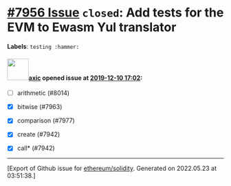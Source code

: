 # [\#7956 Issue](https://github.com/ethereum/solidity/issues/7956) `closed`: Add tests for the EVM to Ewasm Yul translator
**Labels**: `testing :hammer:`


#### <img src="https://avatars.githubusercontent.com/u/20340?v=4" width="50">[axic](https://github.com/axic) opened issue at [2019-12-10 17:02](https://github.com/ethereum/solidity/issues/7956):

- [ ] arithmetic (#8014)
- [x] bitwise (#7963)
- [x] comparison (#7977)
- [x] create (#7942) 
- [x] call* (#7942)




-------------------------------------------------------------------------------



[Export of Github issue for [ethereum/solidity](https://github.com/ethereum/solidity). Generated on 2022.05.23 at 03:51:38.]
